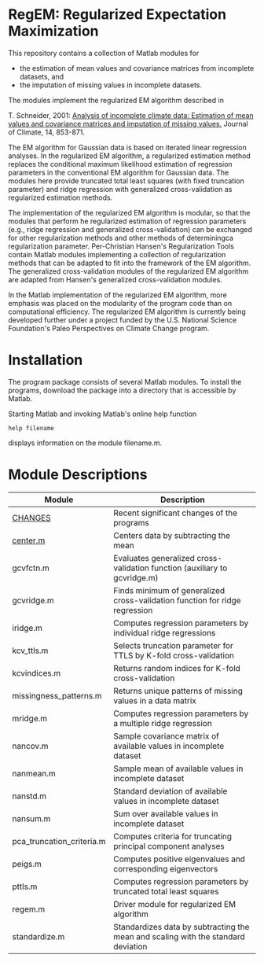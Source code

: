 # RegEM: Regularized Expectation Maximization

This repository contains a collection of Matlab modules for 

- the estimation of mean values and covariance matrices from incomplete datasets, and
- the imputation of missing values in incomplete datasets.

The modules implement the regularized EM algorithm described in

T. Schneider, 2001: [Analysis of incomplete climate data: Estimation of mean values and covariance matrices and imputation of missing values.](http://dx.doi.org/10.1175/1520-0442(2001)014%3C0853:AOICDE%3E2.0.CO;2) Journal of Climate, 14, 853-871. 

The EM algorithm for Gaussian data is based on iterated linear regression analyses. In the regularized EM algorithm, a regularized estimation method replaces the conditional maximum likelihood estimation of regression parameters in the conventional EM algorithm for Gaussian data. The modules here provide truncated total least squares (with fixed truncation parameter) and ridge regression with generalized cross-validation as regularized estimation methods.

The implementation of the regularized EM algorithm is modular, so that the modules that perform he regularized estimation of regression parameters (e.g., ridge regression and generalized cross-validation) can be exchanged for other regularization methods and other methods of determiningca regularization parameter. Per-Christian Hansen's Regularization Tools contain Matlab modules implementing a collection of regularization methods that can be adapted to fit into the framework of the EM algorithm. The generalized cross-validation modules of the regularized EM algorithm are adapted from Hansen's generalized cross-validation modules.

In the Matlab implementation of the regularized EM algorithm, more emphasis was placed on the modularity of the program code than on computational efficiency. The regularized EM algorithm is currently being developed further under a project funded by the U.S. National Science Foundation's Paleo Perspectives on Climate Change program.


# Installation

The program package consists of several Matlab modules. To install the programs, download the package into a directory that is accessible by Matlab. 

Starting Matlab and invoking Matlab's online help function

```
help filename
```

displays information on the module filename.m.

# Module Descriptions

| Module                  | Description                                                                         |
|-------------------------| ----------------------------------------------------------------------------------- |
| [CHANGES](CHANGES)      | Recent significant changes of the programs                                          |
| [center.m](center.m)    | Centers data by subtracting the mean                                                |
| gcvfctn.m               | Evaluates generalized cross-validation function (auxiliary to gcvridge.m)           |
| gcvridge.m              | Finds minimum of generalized cross-validation function for ridge regression         |
| iridge.m                | Computes regression parameters by individual ridge regressions                      |
| kcv_ttls.m              | Selects truncation parameter for TTLS by K-fold cross-validation                    |
| kcvindices.m            | Returns random indices for K-fold cross-validation                                  |
| missingness_patterns.m  | Returns unique patterns of missing values in a data matrix                          |
| mridge.m                | Computes regression parameters by a multiple ridge regression                       |
| nancov.m                | Sample covariance matrix of available values in incomplete dataset                  |
| nanmean.m               | Sample mean of available values in incomplete dataset                               |
| nanstd.m                | Standard deviation of available values in incomplete dataset                        |
| nansum.m                | Sum over available values in incomplete dataset                                     |
| pca_truncation_criteria.m | Computes criteria for truncating principal component analyses                     |
| peigs.m                 | Computes positive eigenvalues and corresponding eigenvectors                        |
| pttls.m                 | Computes regression parameters by truncated total least squares                     |
| regem.m                 | Driver module for regularized EM algorithm                                          |
| standardize.m           | Standardizes data by subtracting the mean and scaling with the standard deviation   |

